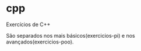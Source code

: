 # cpp
Exercícios de C++

São separados nos mais básicos(exercicios-pi) e nos avançados(exercicios-poo).
